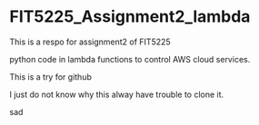 # FIT5225_Assignment2_lambda

This is a respo for assignment2 of FIT5225

python code in lambda functions to control AWS cloud services.



This is a try for github

I just do not know why this alway have trouble to clone it.

sad
